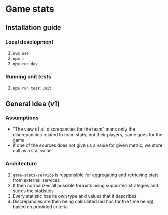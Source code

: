 # Game stats

## Installation guide

### Local development

1. `nvm use`
2. `npm i`
3. `npm run dev`

### Running unit tests

1. `npm run test:unit`

## General idea (v1)

### Assumptions

- "The view of all discrepancies for the team" mans only the discrepancies related to team stats, not their players, same goes for the game
- if one of the sources does not give us a value for given metric, we store null as a stat value

### Architecture

1. `game-stats-service` is responsible for aggregating and retrieving stats from external services
2. It then normalizes all possible formats using supported strategies and stores the statistics
3. Every statistic has its own type and values that it describes
4. Discrepancies are then being calculated (ad hoc for the time being) based on provided criteria

